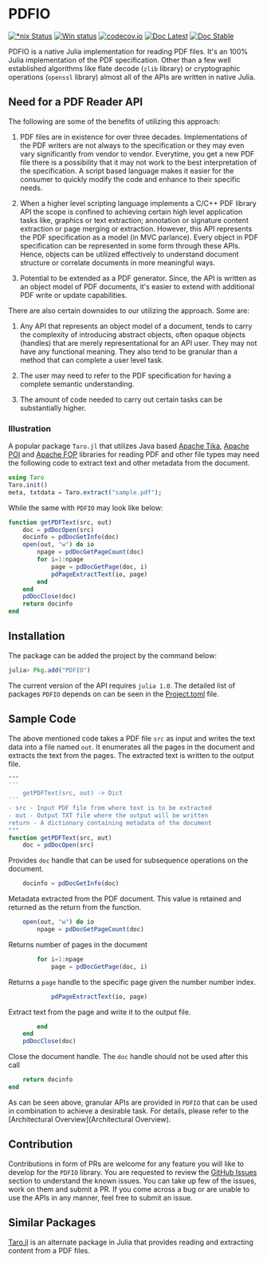 # PDFIO

[![*nix Status](https://travis-ci.org/sambitdash/PDFIO.jl.svg?branch=master)](https://travis-ci.org/sambitdash/PDFIO.jl)
[![Win status](https://ci.appveyor.com/api/projects/status/9cocsctqdkx603q0?svg=true)](https://ci.appveyor.com/project/sambitdash/pdfio-jl)
[![codecov.io](http://codecov.io/github/sambitdash/PDFIO.jl/coverage.svg?branch=master)](http://codecov.io/github/sambitdash/PDFIO.jl?branch=master)
[![Doc Latest](https://img.shields.io/badge/docs-latest-blue.svg)](https://sambitdash.github.io/PDFIO.jl/dev)
[![Doc Stable](https://img.shields.io/badge/docs-stable-blue.svg)](https://sambitdash.github.io/PDFIO.jl/stable)

PDFIO is a native Julia implementation for reading PDF files. It's an 100% Julia implementation of the PDF specification. Other than a few well established algorithms like flate decode (`zlib` library) or cryptographic operations (`openssl` library) almost all of the APIs are written in native Julia. 

## Need for a PDF Reader API 

The following are some of the benefits of utilizing this approach:

1. PDF files are in existence for over three decades. Implementations of the PDF writers are not always to the specification or they may even vary
   significantly from vendor to vendor. Everytime, you get a new PDF
   file there is a possibility that it may not work to the best interpretation
   of the specification. A script based language makes it easier for the
   consumer to quickly modify the code and enhance to their specific needs. 
   
2. When a higher level scripting language implements a C/C++ PDF library API the scope is confined to achieving certain high level application tasks like, graphics or text extraction; annotation or signature content extraction or page merging or extraction. However, this API represents the PDF specification as a model (in MVC parlance). Every object in PDF specification can be represented in some form through these APIs. Hence, objects can be utilized effectively to understand document structure or correlate documents in more meaningful ways. 
   
3. Potential to be extended as a PDF generator. Since, the API is written as an object model of PDF documents, it's easier to extend with additional PDF write or update capabilities.
   

There are also certain downsides to our utilizing the approach. Some are:

1. Any API that represents an object model of a document, tends to carry the complexity of introducing abstract objects, often opaque objects (handles) that are merely representational for an API user. They may not have any functional meaning. They also tend to be granular than a method that can complete a user level task.
   
2. The user may need to refer to the PDF specification for having a complete semantic understanding.
   
3. The amount of code needed to carry out certain tasks can be substantially higher. 
   
### Illustration

A popular package `Taro.jl` that utilizes Java based  [Apache Tika](http://tika.apache.org/), [Apache POI](http://poi.apache.org/) and [Apache FOP](https://xmlgraphics.apache.org/fop/) libraries for reading PDF and other file types may need the following code to extract text and other metadata from the document.

```julia
using Taro
Taro.init()
meta, txtdata = Taro.extract("sample.pdf");

```

While the same with `PDFIO` may look like below:

```julia
function getPDFText(src, out)
    doc = pdDocOpen(src)
    docinfo = pdDocGetInfo(doc)
    open(out, "w") do io
		npage = pdDocGetPageCount(doc)
        for i=1:npage
            page = pdDocGetPage(doc, i)
            pdPageExtractText(io, page)
        end
    end
    pdDocClose(doc)
    return docinfo
end

```

## Installation

The package can be added the project by the command below:

```julia
julia> Pkg.add("PDFIO")
```

The current version of the API requires `julia 1.0`. The detailed list of packages  `PDFIO` depends on can be seen in the [Project.toml](Project.toml) file. 

## Sample Code

The above mentioned code takes a PDF file `src` as input and writes the text data into a file named `out`. It enumerates all the pages in the document and extracts the text from the pages. The extracted text is written to the output file. 

```julia {.line_numbers}
"""
​```
	getPDFText(src, out) -> Dict 
​```
- src - Input PDF file from where text is to be extracted
- out - Output TXT file where the output will be written
return - A dictionary containing metadata of the document
"""
function getPDFText(src, out)
    doc = pdDocOpen(src)
```
Provides `doc` handle that can be used for subsequence operations on the document.
```julia
    docinfo = pdDocGetInfo(doc) 
```
Metadata extracted from the PDF document. This value is retained and returned as the return from the function. 
```julia
    open(out, "w") do io
		npage = pdDocGetPageCount(doc)
```
Returns number of pages in the document
```julia
        for i=1:npage
            page = pdDocGetPage(doc, i)
```
Returns a `page` handle to the specific page given the number number index. 
```julia
            pdPageExtractText(io, page)
```
Extract text from the page and write it to the output file.
```julia
        end
    end
    pdDocClose(doc)
```
Close the document handle. The `doc` handle should not be used after this call
```julia
    return docinfo
end
```

As can be seen above, granular APIs are provided in `PDFIO` that can be used in combination to achieve a desirable task. For details, please refer to the [Architectural Overview](Architectural Overview).

## Contribution

Contributions in form of PRs are welcome for any feature you will like to develop for the `PDFIO` library. You are requested to review the [GitHub Issues](https://github.com/sambitdash/PDFIO.jl/issues) section to understand the known issues. You can take up few of the issues, work on them and submit a PR. If you come across a bug or are unable to use the APIs in any manner, feel free to submit an issue. 

## Similar Packages

[Taro.jl](https://github.com/aviks/Taro.jl) is an alternate package in Julia that provides reading and extracting content from a PDF files. 
